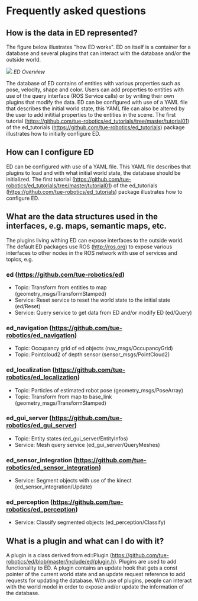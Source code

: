 # Frequently asked questions

## How is the data in ED represented?

The figure below illustrates "how ED works". ED on itself is a container for a database and several plugins that can interact with the database and/or the outside world.

![](https://cdn.rawgit.com/tue-robotics/ed/master/docs/images/wm.svg)
*ED Overview*

The database of ED contains of entities with various properties such as pose, velocity, shape and color. Users can add properties to entities with use of the query interface (ROS Service calls) or by writing their own plugins that modify the data. ED can be configured with use of a YAML file that describes the initial world state, this YAML file can also be altered by the user to add inititial properties to the entities in the scene. The first tutorial (https://github.com/tue-robotics/ed_tutorials/tree/master/tutorial01) of the ed_tutorials (https://github.com/tue-robotics/ed_tutorials) package illustrates how to initially configure ED.

## How can I configure ED

ED can be configured with use of a YAML file. This YAML file describes that plugins to load and with what initial world state, the database should be initialized. The first tutorial (https://github.com/tue-robotics/ed_tutorials/tree/master/tutorial01) of the ed_tutorials (https://github.com/tue-robotics/ed_tutorials) package illustrates how to configure ED.

## What are the data structures used in the interfaces, e.g. maps, semantic maps, etc.

The plugins living withing ED can expose interfaces to the outside world. The default ED packages use ROS (http://ros.org) to expose various interfaces to other nodes in the ROS network with use of services and topics, e.g.

### ed (https://github.com/tue-robotics/ed)
- Topic: Transform from entities to map (geometry_msgs/TransformStamped)
- Service: Reset service to reset the world state to the initial state (ed/Reset)
- Service: Query service to get data from ED and/or modify ED (ed/Query)

### ed_navigation (https://github.com/tue-robotics/ed_navigation)
- Topic: Occupancy grid of ed objects (nav_msgs/OccupancyGrid)
- Topic: Pointcloud2 of depth sensor (sensor_msgs/PointCloud2)

### ed_localization (https://github.com/tue-robotics/ed_localization)
- Topic: Particles of estimated robot pose (geometry_msgs/PoseArray)
- Topic: Transform from map to base_link (geometry_msgs/TransformStamped)

### ed_gui_server (https://github.com/tue-robotics/ed_gui_server)
- Topic: Entity states (ed_gui_server/EntityInfos)
- Service: Mesh query service (ed_gui_server/QueryMeshes)

### ed_sensor_integration (https://github.com/tue-robotics/ed_sensor_integration)
- Service: Segment objects with use of the kinect (ed_sensor_integration/Update)

### ed_perception (https://github.com/tue-robotics/ed_perception)
- Service: Classify segmented objects (ed_perception/Classify)

## What is a plugin and what can I do with it?

A plugin is a class derived from ed::Plugin (https://github.com/tue-robotics/ed/blob/master/include/ed/plugin.h). Plugins are used to add functionality to ED. A plugin contains an update hook that gets a const pointer of the current world state and an update request reference to add requests for updating the database. With use of plugins, people can interact with the world model in order to expose and/or update the information of the database.

